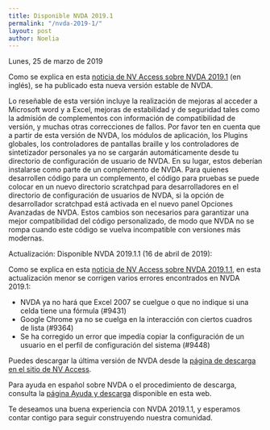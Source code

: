 ```yaml
---
title: Disponible NVDA 2019.1
permalink: "/nvda-2019-1/"
layout: post
author: Noelia
---
```


<footer>Lunes, 25 de marzo de 2019</footer>


Como se explica en esta [noticia de NV Access sobre NVDA 2019.1](https://www.nvaccess.org/post/nvda-2019-1-now-available/) (en inglés), se ha publicado esta nueva versión estable de NVDA.

Lo reseñable de esta versión incluye la realización de mejoras al acceder a Microsoft word y a Excel, mejoras de estabilidad y de seguridad tales como la admisión de complementos con información de compatibilidad de versión, y muchas otras correcciones de fallos. 
Por favor ten en cuenta que a partir de esta versión de NVDA, los módulos de aplicación, los Plugins globales, los controladores de pantallas braille y los controladores de sintetizador personales ya no se cargarán automáticamente desde tu directorio de configuración de usuario de NVDA. En su lugar, estos deberían instalarse como parte de un complemento de NVDA. Para quienes desarrollen código para un complemento, el código para pruebas se puede colocar en un nuevo directorio scratchpad para desarrolladores en el directorio de configuración de usuarios de NVDA, si la opción de desarrollador scratchpad está activada en el nuevo panel Opciones Avanzadas de NVDA. Estos cambios son necesarios para garantizar una mejor compatibilidad del código personalizado, de modo que NVDA no se rompa cuando este código se vuelva incompatible con versiones más modernas.

Actualización: Disponible NVDA 2019.1.1 (16 de abril de 2019):

Como se explica en esta [noticia de NV Access sobre NVDA 2019.1.1](https://www.nvaccess.org/post/nvda-2019-1-1-update-available-for-download/), en esta actualización menor se corrigen varios errores encontrados en NVDA 2019.1:

- NVDA ya no hará que Excel 2007 se cuelgue o que no indique si una celda tiene una fórmula (#9431)
- Google Chrome ya no se cuelga en la interacción con ciertos cuadros de lista (#9364)
- Se ha corregido un error que impedía copiar la configuración de un usuario en el perfil de configuración del sistema (#9448)

Puedes descargar la última versión de NVDA desde la [página de descarga en el sitio de NV Access](https://www.nvaccess.org/download/).

Para ayuda en español sobre NVDA o el procedimiento de descarga, consulta la [página Ayuda y descarga](https://nvdaes.github.io/ayuda/) disponible en esta web.

Te deseamos una buena experiencia con NVDA 2019.1.1, y esperamos contar contigo para seguir construyendo nuestra comunidad. 
